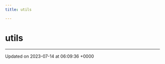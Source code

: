```yaml
---
title: utils

---
```


# utils








-------------------------------

Updated on 2023-07-14 at 06:09:36 +0000